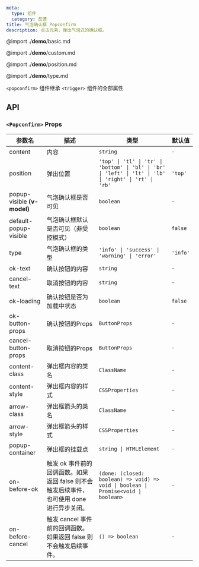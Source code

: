```yaml
meta:
  type: 组件
  category: 反馈
title: 气泡确认框 Popconfirm
description: 点击元素，弹出气泡式的确认框。
```

@import ./**demo**/basic.md

@import ./**demo**/custom.md

@import ./**demo**/position.md

@import ./**demo**/type.md

`<popconfirm>` 组件继承 `<trigger>` 组件的全部属性

## API

### `<Popconfirm>` Props

|参数名|描述|类型|默认值|
|---|---|---|---|
|content|内容|`string`|`-`|
|position|弹出位置|`'top' \| 'tl' \| 'tr' \| 'bottom' \| 'bl' \| 'br' \| 'left' \| 'lt' \| 'lb' \| 'right' \| 'rt' \| 'rb'`|`'top'`|
|popup-visible **(v-model)**|气泡确认框是否可见|`boolean`|`-`|
|default-popup-visible|气泡确认框默认是否可见（非受控模式）|`boolean`|`false`|
|type|气泡确认框的类型|`'info' \| 'success' \| 'warning' \| 'error'`|`'info'`|
|ok-text|确认按钮的内容|`string`|`-`|
|cancel-text|取消按钮的内容|`string`|`-`|
|ok-loading|确认按钮是否为加载中状态|`boolean`|`false`|
|ok-button-props|确认按钮的Props|`ButtonProps`|`-`|
|cancel-button-props|取消按钮的Props|`ButtonProps`|`-`|
|content-class|弹出框内容的类名|`ClassName`|`-`|
|content-style|弹出框内容的样式|`CSSProperties`|`-`|
|arrow-class|弹出框箭头的类名|`ClassName`|`-`|
|arrow-style|弹出框箭头的样式|`CSSProperties`|`-`|
|popup-container|弹出框的挂载点|`string \| HTMLElement`|`-`|
|on-before-ok|触发 ok 事件前的回调函数。如果返回 false 则不会触发后续事件，也可使用 done 进行异步关闭。|`(done: (closed: boolean) => void) => void \| boolean \| Promise<void \| boolean>`|`-`|
|on-before-cancel|触发 cancel 事件前的回调函数。如果返回 false 则不会触发后续事件。|`() => boolean`|`-`|